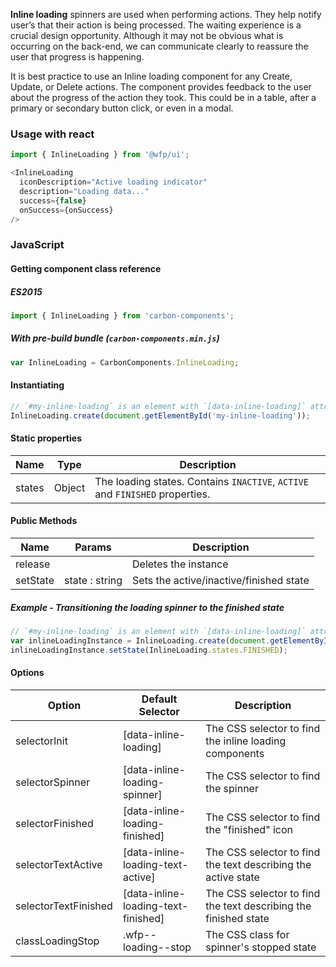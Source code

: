 **Inline loading** spinners are used when performing actions. They help notify user’s that their action is being processed. The waiting experience is a crucial design opportunity. Although it may not be obvious what is occurring on the back-end, we can communicate clearly to reassure the user that progress is happening.

It is best practice to use an Inline loading component for any Create, Update, or Delete actions. The component provides feedback to the user about the progress of the action they took. This could be in a table, after a primary or secondary button click, or even in a modal.

### Usage with react
```js
import { InlineLoading } from '@wfp/ui';
```

```js
<InlineLoading 
  iconDescription="Active loading indicator" 
  description="Loading data..." 
  success={false}
  onSuccess={onSuccess}
/>
```

### JavaScript

#### Getting component class reference

##### ES2015

```javascript
import { InlineLoading } from 'carbon-components';
```

##### With pre-build bundle (`carbon-components.min.js`)

```javascript
var InlineLoading = CarbonComponents.InlineLoading;
```

#### Instantiating

```javascript
// `#my-inline-loading` is an element with `[data-inline-loading]` attribute
InlineLoading.create(document.getElementById('my-inline-loading'));
```

#### Static properties

| Name   | Type   | Description                                                                  |
| ------ | ------ | ---------------------------------------------------------------------------- |
| states | Object | The loading states. Contains `INACTIVE`, `ACTIVE` and `FINISHED` properties. |

#### Public Methods

| Name     | Params         | Description                             |
| -------- | -------------- | --------------------------------------- |
| release  |                | Deletes the instance                    |
| setState | state : string | Sets the active/inactive/finished state |

##### Example - Transitioning the loading spinner to the finished state

```javascript
// `#my-inline-loading` is an element with `[data-inline-loading]` attribute
var inlineLoadingInstance = InlineLoading.create(document.getElementById('my-inline-loading'));
inlineLoadingInstance.setState(InlineLoading.states.FINISHED);
```

#### Options

| Option               | Default Selector                    | Description                                                     |
| -------------------- | ----------------------------------- | --------------------------------------------------------------- |
| selectorInit         | [data-inline-loading]               | The CSS selector to find the inline loading components          |
| selectorSpinner      | [data-inline-loading-spinner]       | The CSS selector to find the spinner                            |
| selectorFinished     | [data-inline-loading-finished]      | The CSS selector to find the "finished" icon                    |
| selectorTextActive   | [data-inline-loading-text-active]   | The CSS selector to find the text describing the active state   |
| selectorTextFinished | [data-inline-loading-text-finished] | The CSS selector to find the text describing the finished state |
| classLoadingStop     | .wfp--loading--stop                  | The CSS class for spinner's stopped state                       |
